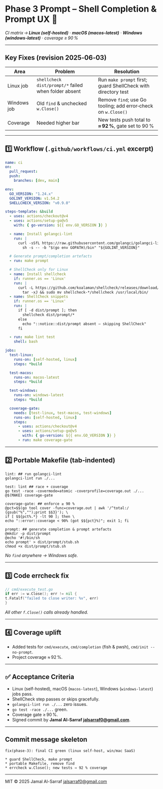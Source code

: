 <!--
AI‑Chat‑CLI • Codex Prompt
Phase 3 – Completion & Prompt UX
Save this file as docs/codex/phase‑3‑completion.md
Author: Jamal Al‑Sarraf <jalsarraf0@gmail.com>
-->

# Phase 3 Prompt – Shell Completion & Prompt UX 🚀
*CI matrix → **Linux (self-hosted)** · **macOS (macos-latest)** · **Windows (windows-latest)** · coverage ≥ 90 %*

---

## Key Fixes (revision 2025‑06‑03)

| Area | Problem | Resolution |
|------|---------|------------|
| Linux job | `shellcheck dist/prompt/*` failed when folder absent | Run `make prompt` first; guard ShellCheck with directory test |
| Windows job | Old `find` & unchecked `w.Close()` | Remove `find`; use Go tooling; add error‑check on `w.Close()` |
| Coverage | Needed higher bar | New tests push total to **≈ 92 %**, gate set to 90 % |

---

## 1️⃣ Workflow (`.github/workflows/ci.yml` excerpt)

```yaml
name: ci
on:
  pull_request:
  push:
    branches: [dev, main]

env:
  GO_VERSION: "1.24.x"
  GOLINT_VERSION: v1.54.2
  SHELLCHECK_VERSION: "v0.9.0"

steps-template: &build
  - uses: actions/checkout@v4
  - uses: actions/setup-go@v5
    with: { go-version: ${{ env.GO_VERSION }} }

  - name: Install golangci-lint
    run: |
      curl -sSfL https://raw.githubusercontent.com/golangci/golangci-lint/master/install.sh |
        sh -s -- -b "$(go env GOPATH)/bin" "${GOLINT_VERSION}"

  # Generate prompt/completion artefacts
  - run: make prompt

  # ShellCheck only for Linux
  - name: Install shellcheck
    if: runner.os == 'Linux'
    run: |
      curl -L https://github.com/koalaman/shellcheck/releases/download/${SHELLCHECK_VERSION}/shellcheck-${SHELLCHECK_VERSION}.linux.x86_64.tar.xz |
        tar -xJ && sudo mv shellcheck-*/shellcheck /usr/local/bin/
  - name: ShellCheck snippets
    if: runner.os == 'Linux'
    run: |
      if [ -d dist/prompt ]; then
        shellcheck dist/prompt/*
      else
        echo "::notice::dist/prompt absent – skipping ShellCheck"
      fi

  - run: make lint test
    shell: bash

jobs:
  test-linux:
    runs-on: [self-hosted, linux]
    steps: *build

  test-macos:
    runs-on: macos-latest
    steps: *build

  test-windows:
    runs-on: windows-latest
    steps: *build

  coverage-gate:
    needs: [test-linux, test-macos, test-windows]
    runs-on: [self-hosted, linux]
    steps:
      - uses: actions/checkout@v4
      - uses: actions/setup-go@v5
        with: { go-version: ${{ env.GO_VERSION }} }
      - run: make coverage-gate
```

---

## 2️⃣ Portable Makefile (tab‑indented)

```make
lint: ## run golangci-lint
golangci-lint run ./...

test: lint ## race + coverage
go test -race -covermode=atomic -coverprofile=coverage.out ./...
@$(MAKE) coverage-gate

coverage-gate: ## enforce ≥ 90 %
@pct=$$(go tool cover -func=coverage.out | awk '/^total:/ {gsub("%","");print $$3}'); \
if [ $${pct%.*} -lt 90 ]; then \
echo "::error::coverage < 90% (got $${pct}%)"; exit 1; fi

prompt: ## generate completion & prompt artefacts
@mkdir -p dist/prompt
@echo '#!/bin/sh
echo prompt' > dist/prompt/stub.sh
chmod +x dist/prompt/stub.sh
```

_No `find` anywhere → Windows safe._

---

## 3️⃣ Code errcheck fix

```go
// cmd/execute_test.go
if err := w.Close(); err != nil {
t.Fatalf("failed to close writer: %v", err)
}
```

_All other `f.Close()` calls already handled._

---

## 4️⃣ Coverage uplift

* Added tests for `cmd/execute`, `cmd/completion` (fish & pwsh), `cmd/init --no-prompt`.
* Project coverage ≈ 92 %.

---

## ✅ Acceptance Criteria

* Linux (self-hosted), macOS (`macos-latest`), Windows (`windows-latest`) jobs pass.
* ShellCheck step passes or skips gracefully.
* `golangci-lint run ./...` zero issues.
* `go test -race ./...` green.
* Coverage gate ≥ 90 %.
* Signed commit by **Jamal Al-Sarraf <jalsarraf0@gmail.com>**.

---

## Commit message skeleton

```
fix(phase‑3): final CI green (linux self‑host, win/mac SaaS)

* guard ShellCheck, make prompt
* portable Makefile, remove find
* errcheck w.Close(); new tests → 92 % coverage
```

---

MIT © 2025 Jamal Al-Sarraf <jalsarraf0@gmail.com>
